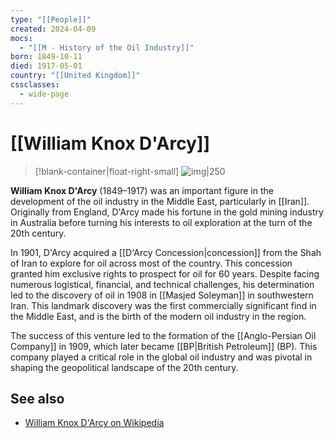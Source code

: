 ```yaml
---
type: "[[People]]"
created: 2024-04-09
mocs:
  - "[[M - History of the Oil Industry]]"
born: 1849-10-11
died: 1917-05-01
country: "[[United Kingdom]]"
cssclasses:
  - wide-page
---
```

# [[William Knox D'Arcy]]

> [!blank-container|float-right-small]
> ![img|250](https://upload.wikimedia.org/wikipedia/commons/5/53/William_Knox_D%27Arcy.jpg)

**William Knox D'Arcy** (1849–1917) was an important figure in the development of the oil industry in the Middle East, particularly in [[Iran]]. Originally from England, D'Arcy made his fortune in the gold mining industry in Australia before turning his interests to oil exploration at the turn of the 20th century.

In 1901, D'Arcy acquired a [[D'Arcy Concession|concession]] from the Shah of Iran to explore for oil across most of the country. This concession granted him exclusive rights to prospect for oil for 60 years. Despite facing numerous logistical, financial, and technical challenges, his determination led to the discovery of oil in 1908 in [[Masjed Soleyman]] in southwestern Iran. This landmark discovery was the first commercially significant find in the Middle East, and is the birth of the modern oil industry in the region.

The success of this venture led to the formation of the [[Anglo-Persian Oil Company]] in 1909, which later became [[BP|British Petroleum]] (BP). This company played a critical role in the global oil industry and was pivotal in shaping the geopolitical landscape of the 20th century.

## See also
- [William Knox D'Arcy on Wikipedia](https://en.wikipedia.org/wiki/William_Knox_D%27Arcy)

